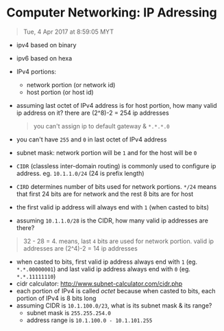 # Computer Networking: IP Adressing
> Tue, 4 Apr 2017 at 8:59:05 MYT

- ipv4 based on binary
- ipv6 based on hexa
- IPv4 portions:
  - network portion (or network id)
  - host portion (or host id)
- assuming last octet of IPv4 address is for host portion, how many valid ip address on it? there are (2^8)-2 = 254 ip addresses

    > you can't assign ip to default gateway & `*.*.*.0`
- you can't have `255` and `0` in last octet of IPv4 address
- subnet mask: network portion will be `1` and for the host will be `0`
- `CIDR` (classless inter-domain routing) is commonly used to configure ip address. eg. `10.1.1.0/24` (24 is prefix length)
- `CIRD` determines number of bits used for network portions. `*/24` means that first 24 bits are for network and the rest 8 bits are for host
- the first valid ip address will always end with `1` (when casted to bits)
- assuming `10.1.1.0/28` is the CIDR, how many valid ip addresses are there? 
> 32 - 28 = 4. means, last `4` bits are used for network portion. valid ip addresses are (2^4)-2 = 14 ip addresses
- when casted to bits, first valid ip address always end with `1` (eg. `*.*.00000001`) and last valid ip address always end with `0` (eg. `*.*.11111110`)
- cidr calculator: http://www.subnet-calculator.com/cidr.php
- each portion of IPv4 is called *octet* because when casted to bits, each portion of IPv4 is 8 bits long
- assuming CIDR is `10.1.100.0/23`, what is its subnet mask & its range?
  - subnet mask is `255.255.254.0`
  - address range is `10.1.100.0 - 10.1.101.255`

